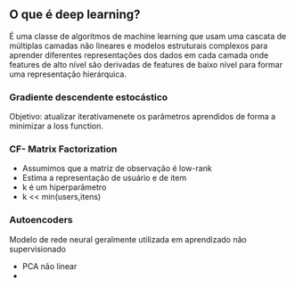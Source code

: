 ## O que é deep learning?
É uma classe de algoritmos de machine learning que usam uma cascata de múltiplas camadas não lineares e modelos estruturais complexos para aprender diferentes representações dos dados em cada camada onde features de alto nível são derivadas de features de baixo nível para formar uma representação hierárquica.
### Gradiente descendente estocástico
Objetivo: atualizar iterativamenete os parâmetros aprendidos de forma a minimizar a loss function.

### CF- Matrix Factorization
- Assumimos que a matriz de observação é low-rank
- Estima a representação de usuário e de item
- k é um hiperparâmetro
- k << min(users,itens)

### Autoencoders
Modelo de rede neural geralmente utilizada em aprendizado não supervisionado
- PCA não linear
- 
